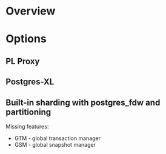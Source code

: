# Overview

# Options

## PL Proxy

## Postgres-XL

## Built-in sharding with postgres_fdw and partitioning

Missing features:
- GTM - global transaction manager
- GSM - global snapshot manager
